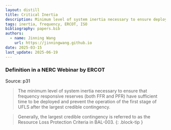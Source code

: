 ```yaml
---
layout: distill
title: Critical Inertia
description: Minimum level of system inertia necessary to ensure deployment of frequency responsive reserves.
tags: inertia, frequency, ERCOT, ISO
bibliography: papers.bib
authors:
  - name: Jinning Wang
    url: https://jinningwang.github.io
date: 2025-03-15
last_update: 2025-06-19
---
```


### Definition in a NERC Webinar by ERCOT

Source: <d-cite key="nerc2020ffr"></d-cite> p31

> The minimum level of system inertia necessary to ensure that frequency responsive reserves (both FFR and PFR) have sufficient time to be deployed and prevent the operation of the first stage of UFLS after the largest credible contingency.

<!-- prettier-ignore-start -->
> Generally, the largest credible contingency is referred to as the Resource Loss Protection Criteria in BAL-003.
{: .block-tip }
<!-- prettier-ignore-end -->
